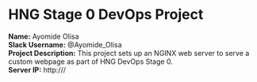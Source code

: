 # HNG Stage 0 DevOps Project

**Name:** Ayomide Olisa  
**Slack Username:** @Ayomide_Olisa  
**Project Description:** This project sets up an NGINX web server to serve a custom webpage as part of HNG DevOps Stage 0.  
**Server IP:** http://<your-server-ip>/
